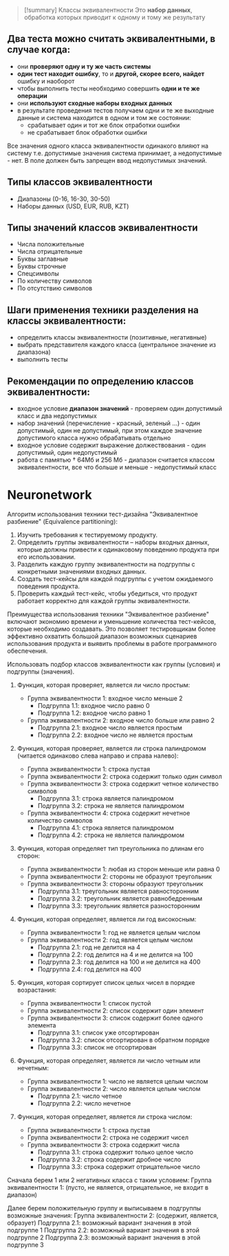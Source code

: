 > [!summary] Классы эквивалентности
> Это **набор данных**, обработка которых приводит к одному и тому же результату

## Два теста можно считать эквивалентными, в случае когда:
- они **проверяют одну и ту же часть системы**
- **один тест находит ошибку**, то и **другой, скорее всего, найдет** ошибку и наоборот
- чтобы выполнить тесты необходимо совершить **одни и те же операции**
- они **используют сходные наборы входных данных**
- в результате проведения тестов получаем одни и те же выходные данные и система находится в одном и том же состоянии:
	- срабатывает один и тот же блок отработки ошибки
	- не срабатывает блок обработки ошибки

Все значения одного класса эквивалентности одинакого влияют на систему т.е. допустимые значения система принимает, а недопустимые - нет. В поле должен быть запрещен ввод недопустимых значений.
## Типы классов эквивалентности
- Диапазоны (0-16, 16-30, 30-50) 
- Наборы данных (USD, EUR, RUB, KZT)
## Типы значений классов эквивалентности
- Числа положительные
- Числа отрицательные
- Буквы заглавные
- Буквы строчные
- Спецсимволы
- По количеству символов
- По отсутствию символов

## Шаги применения техники разделения на классы эквивалентности:
- определить классы эквивалентности (позитивные, негативные)
- выбрать представителя каждого класса (центральное значение из диапазона)
- выполнить тесты

## Рекомендации по определению классов эквивалентности:
- входное условие **диапазон значений** - проверяем один допустимый класс и два недопустимых
- набор значений (перечисление - красный, зеленый ...) - один допустимый, один не допустимый, при этом каждое значение допустимого класса нужно обрабатывать отдельно
- входное условие содержит выражение должествования - один допустимый, один недопустимый
- работа с памятью † 64Мб и 256 Мб - диапазон считается классом эквивалентности, все что больше и меньше - недопустимый класс



# Neuronetwork
Алгоритм использования техники тест-дизайна "Эквивалентное разбиение" (Equivalence partitioning):

1.  Изучить требования к тестируемому продукту.
2.  Определить группы эквивалентности – наборы входных данных, которые должны привести к одинаковому поведению продукта при его использовании.
3.  Разделить каждую группу эквивалентности на подгруппы с конкретными значениями входных данных.
4.  Создать тест-кейсы для каждой подгруппы с учетом ожидаемого поведения продукта.
5.  Проверить каждый тест-кейс, чтобы убедиться, что продукт работает корректно для каждой группы эквивалентности.

Преимущества использования техники "Эквивалентное разбиение" включают экономию времени и уменьшение количества тест-кейсов, которые необходимо создавать. Это позволяет тестировщикам более эффективно охватить большой диапазон возможных сценариев использования продукта и выявить проблемы в работе программного обеспечения.



Использовать подбор классов эквивалентности как группы (условия) и подгруппы (значения).

1.  Функция, которая проверяет, является ли число простым:
    
    -   Группа эквивалентности 1: входное число меньше 2
        -   Подгруппа 1.1: входное число равно 0
        -   Подгруппа 1.2: входное число равно 1
    -   Группа эквивалентности 2: входное число больше или равно 2
        -   Подгруппа 2.1: входное число является простым
        -   Подгруппа 2.2: входное число не является простым
2.  Функция, которая проверяет, является ли строка палиндромом (читается одинаково слева направо и справа налево):
    
    -   Группа эквивалентности 1: строка пустая
    -   Группа эквивалентности 2: строка содержит только один символ
    -   Группа эквивалентности 3: строка содержит четное количество символов
        -   Подгруппа 3.1: строка является палиндромом
        -   Подгруппа 3.2: строка не является палиндромом
    -   Группа эквивалентности 4: строка содержит нечетное количество символов
        -   Подгруппа 4.1: строка является палиндромом
        -   Подгруппа 4.2: строка не является палиндромом
3.  Функция, которая определяет тип треугольника по длинам его сторон:
    
    -   Группа эквивалентности 1: любая из сторон меньше или равна 0
    -   Группа эквивалентности 2: стороны не образуют треугольник
    -   Группа эквивалентности 3: стороны образуют треугольник
        -   Подгруппа 3.1: треугольник является равносторонним
        -   Подгруппа 3.2: треугольник является равнобедренным
        -   Подгруппа 3.3: треугольник является разносторонним

4.  Функция, которая определяет, является ли год високосным:
    
    -   Группа эквивалентности 1: год не является целым числом
    -   Группа эквивалентности 2: год является целым числом
        -   Подгруппа 2.1: год не делится на 4
        -   Подгруппа 2.2: год делится на 4 и не делится на 100
        -   Подгруппа 2.3: год делится на 100 и не делится на 400
        -   Подгруппа 2.4: год делится на 400
5.  Функция, которая сортирует список целых чисел в порядке возрастания:
    
    -   Группа эквивалентности 1: список пустой
    -   Группа эквивалентности 2: список содержит один элемент
    -   Группа эквивалентности 3: список содержит более одного элемента
        -   Подгруппа 3.1: список уже отсортирован
        -   Подгруппа 3.2: список отсортирован в обратном порядке
        -   Подгруппа 3.3: список не отсортирован
6.  Функция, которая определяет, является ли число четным или нечетным:
    
    -   Группа эквивалентности 1: число не является целым числом
    -   Группа эквивалентности 2: число является целым числом
        -   Подгруппа 2.1: число четное
        -   Подгруппа 2.2: число нечетное
7.  Функция, которая определяет, является ли строка числом:
    
    -   Группа эквивалентности 1: строка пустая
    -   Группа эквивалентности 2: строка не содержит чисел
    -   Группа эквивалентности 3: строка содержит числа
        -   Подгруппа 3.1: строка содержит только целое число
        -   Подгруппа 3.2: строка содержит дробное число
        -   Подгруппа 3.3: строка содержит отрицательное число


Сначала берем 1 или 2 негативных класса с таким условием:
Группа эквивалентности 1: (пусто, не является, отрицательное, не входит в диапазон)

Далее берем положительную группу и выписываем в подгруппы возможные значения:
Группа эквивалентности 2: (содержит, является, образует)
	Подгруппа 2.1: возможный вариант значения в этой подгруппе 1
	Подгруппа 2.2: возможный вариант значения в этой подгруппе 2
	Подгруппа 2.3: возможный вариант значения в этой подгруппе 3